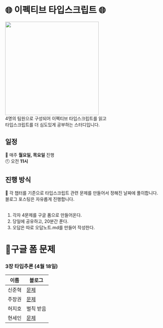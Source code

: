 # 🌐 이펙티브 타입스크립트 🌐

<img src="https://github.com/99sStudy/Effective-Typescript/assets/90139306/5f3c5ad2-5076-41b8-8f1c-7781e13d52f1" widtt="100" height="300" />
</br>
4명의 팀원으로 구성되어 이펙티브 타입스크립트를 읽고 </br>
타입스크립트를 더 심도있게 공부하는 스터디입니다. </br>

## 일정

📅 매주 **월요일, 목요일** 진행 </br>
🕙 오전 **11시**</br>

## 진행 방식

📢 각 챕터를 기준으로 타입스크립트 관련 문제를 만들어서 정해진 날짜에 풀이합니다. </br>
블로그 포스팅은 자유롭게 진행합니다.</br>
</br>

1. 각자 4문제를 구글 폼으로 만들어온다.
2. 당일에 공유하고, 20분간 푼다.
3. 오답은 따로 오답노트.md를 만들어 작성한다.


# 📖구글 폼 문제

### 3장 타입추론 (4월 18일) 
| 이름 | 블로그 |
| --- | --- |
| 신준혁 |[문제](https://docs.google.com/forms/d/1g4OuxtjsnM5IoPaXiUEkbSrV6Q0amIt8edDW8xqzUxU/edit)|
| 주장권 |[문제](https://docs.google.com/forms/d/e/1FAIpQLScA0ZsR370LLSf3EzzefFRiGi7-UN71OFX_tEyNPheweyO0Mw/viewform?usp=pp_url)|
| 허지호 |벌칙 받음|
| 현세인 |[문제](https://forms.gle/krrhweuxFMpaJqcQ6)|

